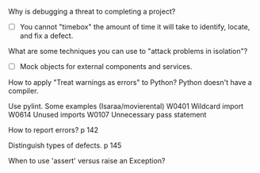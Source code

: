 Why is debugging a threat to completing a project?

- [ ] You cannot "timebox" the amount of time it will take to identify, locate, and fix a defect.


What are some techniques you can use to "attack problems in isolation"?

- [ ] Mock objects for external components and services.

How to apply "Treat warnings as errors" to Python?  Python doesn't have a compiler.

Use pylint.  Some examples (Isaraa/movierental)
  W0401 Wildcard import
  W0614 Unused imports
  W0107 Unnecessary pass statement

How to report errors?  p 142

Distinguish types of defects.  p 145

When to use 'assert' versus raise an Exception?


